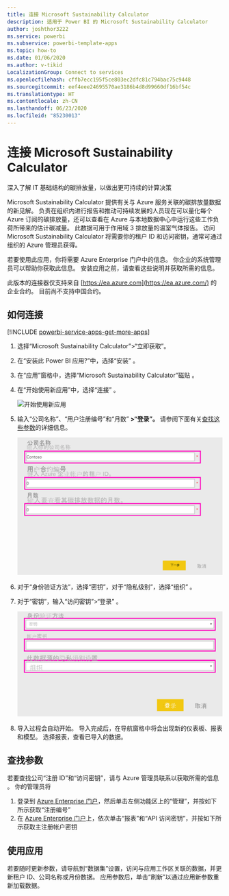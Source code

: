 ```yaml
---
title: 连接 Microsoft Sustainability Calculator
description: 适用于 Power BI 的 Microsoft Sustainability Calculator
author: joshthor3222
ms.service: powerbi
ms.subservice: powerbi-template-apps
ms.topic: how-to
ms.date: 01/06/2020
ms.author: v-tikid
LocalizationGroup: Connect to services
ms.openlocfilehash: cffb7ecc195f5ce803ec2dfc81c794bac75c9448
ms.sourcegitcommit: eef4eee24695570ae3186b4d8d99660df16bf54c
ms.translationtype: HT
ms.contentlocale: zh-CN
ms.lasthandoff: 06/23/2020
ms.locfileid: "85230013"
---
```

# <a name="connect-the-microsoft-sustainability-calculator"></a>连接 Microsoft Sustainability Calculator
深入了解 IT 基础结构的碳排放量，以做出更可持续的计算决策

Microsoft Sustainability Calculator 提供有关与 Azure 服务关联的碳排放量数据的新见解。 负责在组织内进行报告和推动可持续发展的人员现在可以量化每个 Azure 订阅的碳排放量，还可以查看在 Azure 与本地数据中心中运行这些工作负荷所带来的估计碳减量。 此数据可用于作用域 3 排放量的温室气体报告。 访问 Microsoft Sustainability Calculator 将需要你的租户 ID 和访问密钥，通常可通过组织的 Azure 管理员获得。

若要使用此应用，你将需要 Azure Enterprise 门户中的信息。 你企业的系统管理员可以帮助你获取此信息。 安装应用之前，请查看这些说明并获取所需的信息。 

此版本的连接器仅支持来自 [https://ea.azure.com](https://ea.azure.com/) 的企业合约。 目前尚不支持中国合约。

## <a name="how-to-connect"></a>如何连接
[!INCLUDE [powerbi-service-apps-get-more-apps](../includes/powerbi-service-apps-get-more-apps.md)]

1. 选择“Microsoft Sustainability Calculator”\>“立即获取”。
1. 在“安装此 Power BI 应用?”中，选择“安装” 。
1. 在“应用”窗格中，选择“Microsoft Sustainability Calculator”磁贴 。
1. 在“开始使用新应用”中，选择“连接” 。

    ![开始使用新应用](media/service-connect-to-zendesk/power-bi-new-app-connect-get-started.png)

1. 输入“公司名称”、“用户注册编号”和“月数” **\>“登录”。** 请参阅下面有关[查找这些参数](#finding-parameters)的详细信息。

    ![公司注册](media/service-connect-to-microsoft-sustainability-calculator/company-enrollment.png)

1. 对于“身份验证方法”，选择“密钥”，对于“隐私级别”，选择“组织”   。
1. 对于“密钥”，输入“访问密钥”\>“登录” 。

    ![访问密钥条目](media/service-connect-to-microsoft-sustainability-calculator/access-key-entry.png)

1. 导入过程会自动开始。 导入完成后，在导航窗格中将会出现新的仪表板、报表和模型。 选择报表，查看已导入的数据。

## <a name="finding-parameters"></a>查找参数

若要查找公司“注册 ID”和“访问密钥”，请与 Azure 管理员联系以获取所需的信息 。 你的管理员将

1. 登录到 [Azure Enterprise 门户](https://ea.azure.com)，然后单击左侧功能区上的“管理”，并按如下所示获取“注册编号” 
2. 在 [Azure Enterprise 门户](https://ea.azure.com)上，依次单击“报表”和“API 访问密钥”，并按如下所示获取主注册帐户密钥

## <a name="using-the-app"></a>使用应用

若要随时更新参数，请导航到“数据集”设置，访问与应用工作区关联的数据，并更新租户 ID、公司名称或月份数据。 应用参数后，单击“刷新”以通过应用新参数重新加载数据。
